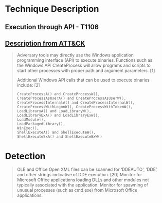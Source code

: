 # Technique Description
##  Execution through API - T1106
## [Description from ATT&CK](https://attack.mitre.org/techniques/T1106/)
<blockquote>
Adversary tools may directly use the Windows application programming interface (API) to execute binaries. Functions such as the Windows API CreateProcess will allow programs and scripts to start other processes with proper path and argument parameters. [1]

Additional Windows API calls that can be used to execute binaries include: [2]

    CreateProcessA() and CreateProcessW(),
    CreateProcessAsUserA() and CreateProcessAsUserW(),
    CreateProcessInternalA() and CreateProcessInternalW(),
    CreateProcessWithLogonW(), CreateProcessWithTokenW(),
    LoadLibraryA() and LoadLibraryW(),
    LoadLibraryExA() and LoadLibraryExW(),
    LoadModule(),
    LoadPackagedLibrary(),
    WinExec(),
    ShellExecuteA() and ShellExecuteW(),
    ShellExecuteExA() and ShellExecuteExW()
</blockquote>

# Detection
<blockquote>
OLE and Office Open XML files can be scanned for ‘DDEAUTO', ‘DDE’, and other strings indicative of DDE execution. [20]
Monitor for Microsoft Office applications loading DLLs and other modules not typically associated with the application.
Monitor for spawning of unusual processes (such as cmd.exe) from Microsoft Office applications.
</blockquote>
